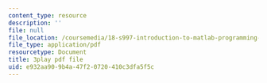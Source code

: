 ```yaml
---
content_type: resource
description: ''
file: null
file_location: /coursemedia/18-s997-introduction-to-matlab-programming-fall-2011/e932aa909b4a47f20720410c3dfa5f5c_WpAXzSJJqW4.pdf
file_type: application/pdf
resourcetype: Document
title: 3play pdf file
uid: e932aa90-9b4a-47f2-0720-410c3dfa5f5c
---
```

